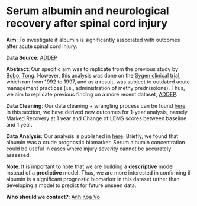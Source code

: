 
# Serum albumin and neurological recovery after spinal cord injury


**Aim**: To investigate if albumin is significantly associated with outcomes after acute spinal cord injury. 

**Data Source**: [ADDEP](https://www.icpsr.umich.edu/icpsrweb/ADDEP/studies/36724)

**Abstract**: Our specific aim was to replicate from the previous study by [Bobo, Tong](https://journals.sagepub.com/doi/pdf/10.1177/1545968317746781). However, this analysis was done on the [Sygen clinical trial](https://journals.lww.com/spinejournal/Fulltext/2001/12151/The_Sygen__Multicenter_Acute_Spinal_Cord_Injury.15.aspx), which ran from 1992 to 1997, and as a result, was subject to outdated acute management practices (i.e., administration of methylprednisolone). Thus, we aim to replicate previous finding on a more recent dataset, [ADDEP](https://www.icpsr.umich.edu/icpsrweb/ADDEP/studies/36724). 

**Data Cleaning**: Our data cleaning + wrangling process can be found [here](https://github.com/AnhKhoaVo/ADDEP/blob/master/ADDEP_Clean_Analysis.R). In this section, we have derived new outcomes for 1-year analysis, namely Marked Recovery at 1 year and Change of LEMS scores between baseline and 1 year. 

**Data Analysis**: Our analysis is published in [here](https://rpubs.com/AnhKhoaVo/586028). Briefly, we found that albumin was a crude prognostic biomarker. Serum albumin concentration could be useful in cases where injury severity cannot be accurately assessed.

**Note**: It is important to note that we are building a **descriptive** model instead of a **predictive** model. Thus, we are more interested in confirming if albumin is a significant prognostic biomarker in this dataset rather than developing a model to predict for future unseen data. 


**Who should we contact?**: [Anh Koa Vo](mailto:anhkhoa.vo@email.kpu.ca?subject=[GitHub]%20Source%20Han%20Sans)
